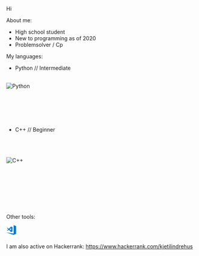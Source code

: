 Hi

About me:
* High school student 
* New to programming as of 2020 
* Problemsolver / Cp

My languages:
* Python // Intermediate
<br>
<img align="left" alt="Python" width="300px" src="https://www.python.org/static/community_logos/python-logo-master-v3-TM.png" />
<br>
<br>
<br>
<br>
<br>
<br>

* C++ // Beginner

<br>
<br>
<br>
<img align="left" alt="C++" width="100px" src="https://raw.githubusercontent.com/isocpp/logos/master/cpp_logo.png" />
<br>
<br>
<br>
<br>
<br>
<br>
<br>
<br>

Other tools:

<img align="left" alt="Visual Studio Code" width="26px" src="https://raw.githubusercontent.com/github/explore/80688e429a7d4ef2fca1e82350fe8e3517d3494d/topics/visual-studio-code/visual-studio-code.png" />
<br>

<br>
 
I am also active on Hackerrank:
https://www.hackerrank.com/kjetilindrehus
